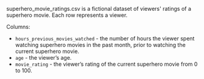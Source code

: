 superhero\_movie\_ratings.csv is a fictional dataset of viewers' ratings of a superhero movie. Each row represents a viewer.

Columns:

* `hours_previous_movies_watched` - the number of hours the viewer spent watching superhero
movies in the past month, prior to watching the current superhero movie.
* `age` - the viewer’s age.
* `movie_rating` - the viewer’s rating of the current superhero movie from 0 to 100.
